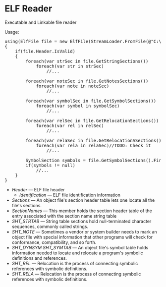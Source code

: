 ﻿ELF Reader
========

Executable and Linkable file reader

Usage:
<pre>
using(ElfFile file = new ElfFile(StreamLoader.FromFile(@"C:\Test\libmono.so")))
{
	if(file.Header.IsValid)
	{
		foreach(var strSec in file.GetStringSections())
			foreach(var str in strSec)
				//...

		foreach(var noteSec in file.GetNotesSections())
			foreach(var note in noteSec)
				//...

		foreach(var symbolSec in file.GetSymbolSections())
			foreach(var symbol in symbolSec)
				//...

		foreach(var relSec in file.GetRelocationSections())
			foreach(var rel in relSec)
				//...

		foreach(var relaSec in file.GetRelocationASections())
			foreach(var rela in relaSec)//TODO: Check it
				//...

		SymbolSection symbols = file.GetSymbolSections().FirstOrDefault();
		if(symbols != null)
			//...
	}
}
</pre>

<ul>
	<li><i>Header</i> &mdash; ELF file header
		<ul>
			<li><i>Identification</i> &mdash; ELF file identification information</li>
		</ul>
	</li>
	<li><i>Sections</i> &mdash; An object file's section header table lets one locate all the file's sections.</li>
	<li><i>SectionNames</i> &mdash; This member holds the section header table of the entry associated with the section name string table</li>
	<li><i>SHT_STRTAB</i> &mdash; String table sections hold null-terminated character sequences, commonly called strings.</li>
	<li><i>SHT_NOTE</i> &mdash; Sometimes a vendor or system builder needs to mark an object file with special information that other programs will check for conformance, compatibility, and so forth.</li>
	<li><i>SHT_DYNSYM SHT_SYMTAB</i> &mdash; An object file's symbol table holds information needed to locate and relocate a program's symbolic definitions and references.</li>
	<li><i>SHT_REL</i> &mdash; Relocation is the process of connecting symbolic references with symbolic definitions.</li>
	<li><i>SHT_RELA</i> &mdash; Relocation is the process of connecting symbolic references with symbolic definitions.</li>
</ul>
